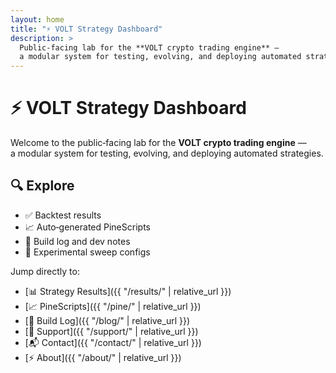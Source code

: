```yaml
---
layout: home
title: "⚡ VOLT Strategy Dashboard"
description: >
  Public‑facing lab for the **VOLT crypto trading engine** —
  a modular system for testing, evolving, and deploying automated strategies.
---
```


# ⚡ VOLT Strategy Dashboard

Welcome to the public‑facing lab for the **VOLT crypto trading engine** —  
a modular system for testing, evolving, and deploying automated strategies.

## 🔍 Explore

- ✅ Backtest results  
- 📈 Auto‑generated PineScripts  
- 🧠 Build log and dev notes  
- 🧪 Experimental sweep configs  

Jump directly to:

- [📊 Strategy Results]({{ "/results/" | relative_url }})
- [📈 PineScripts]({{ "/pine/" | relative_url }})
- [🧠 Build Log]({{ "/blog/" | relative_url }})
- [🙌 Support]({{ "/support/" | relative_url }})
- [📬 Contact]({{ "/contact/" | relative_url }})
- [⚡ About]({{ "/about/" | relative_url }})
